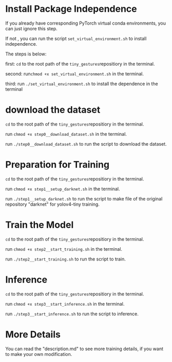# Install Package Independence

If you already have corresponding PyTorch virtual conda environments, you can just ignore this step.

If not ,  you can run the script `set_virtual_environment.sh` to install independence.

The steps is below:

first: `cd` to the root path of the `tiny_gestures`repositiory in the terminal.

second: run`chmod +x set_virtual_environment.sh` in the terminal.

third: run `./set_virtual_environment.sh` to install the dependence in the terminal



# download the dataset

`cd` to the root path of the `tiny_gestures`repositiory in the terminal.

run `chmod +x step0__download_dataset.sh` in the terminal.

run `./step0__download_dataset.sh` to run the script to download the dataset.



# Preparation for Training

`cd` to the root path of the `tiny_gestures`repositiory in the terminal.

run `chmod +x step1__setup_darknet.sh` in the terminal.

run `./step1__setup_darknet.sh` to run the script to make file of the original repository "darknet" for yolov4-tiny training.





# Train the Model

`cd` to the root path of the `tiny_gestures`repositiory in the terminal.

run `chmod +x step2__start_training.sh` in the terminal.

run `./step2__start_training.sh` to run the script to train.





# Inference

`cd` to the root path of the `tiny_gestures`repositiory in the terminal.

run `chmod +x step3__start_inference.sh` in the terminal.

run `./step3__start_inference.sh` to run the script to inference.


# More Details

You can read the "description.md" to see more training details, if you want to make your own modification.